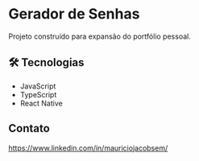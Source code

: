 # Gerador de Senhas

Projeto construído para expansão do portfólio pessoal.

## 🛠 Tecnologias

- JavaScript
- TypeScript
- React Native

## Contato

https://www.linkedin.com/in/mauriciojacobsem/
